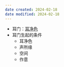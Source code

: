 ```yaml
---
date created: 2024-02-18
date modified: 2024-02-18
---
```

- 耳门：[耳净色](耳净色.md) 
- 耳门生起的条件
    - 耳净色
    - 声所缘
    - 空间
    - 作意
